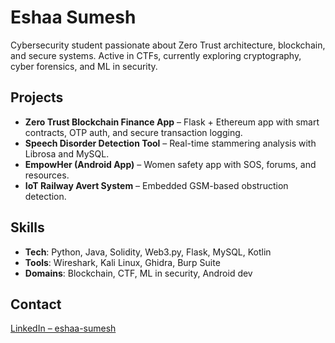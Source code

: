 # Eshaa Sumesh

Cybersecurity student passionate about Zero Trust architecture, blockchain, and secure systems. Active in CTFs, currently exploring cryptography, cyber forensics, and ML in security.

## Projects

- **Zero Trust Blockchain Finance App** – Flask + Ethereum app with smart contracts, OTP auth, and secure transaction logging.  
- **Speech Disorder Detection Tool** – Real-time stammering analysis with Librosa and MySQL.  
- **EmpowHer (Android App)** – Women safety app with SOS, forums, and resources.  
- **IoT Railway Avert System** – Embedded GSM-based obstruction detection.

## Skills

- **Tech**: Python, Java, Solidity, Web3.py, Flask, MySQL, Kotlin  
- **Tools**: Wireshark, Kali Linux, Ghidra, Burp Suite  
- **Domains**: Blockchain, CTF, ML in security, Android dev

## Contact

[LinkedIn – eshaa-sumesh](https://www.linkedin.com/in/eshaa-sumesh/)
